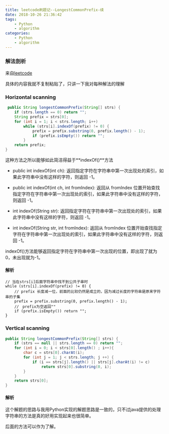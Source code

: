 ```yaml
---
title: leetcode刷题记--LongestCommonPrefix-续
date: 2018-10-26 21:36:42
tags:
	- Python
	- algorithm
categories: 
	- Python
	- algorithm
---
```


### 解法剖析
来自[leetcode](https://leetcode.com/problems/longest-common-prefix/solution/)

具体的内容我就不复制粘贴了，只讲一下我对每种解法的理解

### Horizontal scanning
```Java
 public String longestCommonPrefix(String[] strs) {
    if (strs.length == 0) return "";
    String prefix = strs[0];
    for (int i = 1; i < strs.length; i++)
        while (strs[i].indexOf(prefix) != 0) {
            prefix = prefix.substring(0, prefix.length() - 1);
            if (prefix.isEmpty()) return "";
        }
    return prefix;
}
```
这种方法之所以能够如此简洁得益于**indexOf()**方法

- public int indexOf(int ch): 返回指定字符在字符串中第一次出现处的索引，如果此字符串中没有这样的字符，则返回 -1。

- public int indexOf(int ch, int fromIndex): 返回从 fromIndex 位置开始查找指定字符在字符串中第一次出现处的索引，如果此字符串中没有这样的字符，则返回 -1。

- int indexOf(String str): 返回指定字符在字符串中第一次出现处的索引，如果此字符串中没有这样的字符，则返回 -1。

- int indexOf(String str, int fromIndex): 返回从 fromIndex 位置开始查找指定字符在字符串中第一次出现处的索引，如果此字符串中没有这样的字符，则返回 -1。

indexOf()方法能够返回指定字符在字符串中第一次出现的位置，即出现了就为0，未出现就为-1。
<!-- more -->

#### 解析

```
// 当在strs[i]后面字符串中找不到公共子串时
while (strs[i].indexOf(prefix) != 0) {
	// prefix 长度减一位，前面的比较仍然是成立的，因为减过长度的字符串是原来字符串的子集
    prefix = prefix.substring(0, prefix.length() - 1);
	//　prefix为空返回""
    if (prefix.isEmpty()) return "";
}
```

### Vertical scanning
```Java
public String longestCommonPrefix(String[] strs) {
    if (strs == null || strs.length == 0) return "";
    for (int i = 0; i < strs[0].length() ; i++){
        char c = strs[0].charAt(i);
        for (int j = 1; j < strs.length; j ++) {
            if (i == strs[j].length() || strs[j].charAt(i) != c)
                return strs[0].substring(0, i);
        }
    }
    return strs[0];
}
```

#### 解析
这个解题的思路与我用Python实现的解题思路是一致的，只不过java提供的处理字符串的方法是真的好用实现起来也很简单。


后面的方法可以作为了解。
